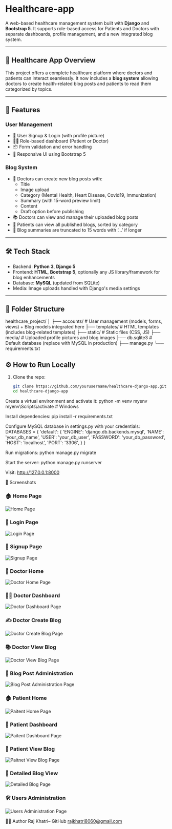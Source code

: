 # Healthcare-app

A web-based healthcare management system built with **Django** and **Bootstrap 5**. It supports role-based access for Patients and Doctors with separate dashboards, profile management, and a new integrated blog system.

---

## 🏥 Healthcare App Overview

This project offers a complete healthcare platform where doctors and patients can interact seamlessly. It now includes a **blog system** allowing doctors to create health-related blog posts and patients to read them categorized by topics.

---
## 🚀 Features

### User Management
- 👤 User Signup & Login (with profile picture)
- 🧑‍⚕️ Role-based dashboard (Patient or Doctor)
- 📦 Form validation and error handling
- 🎨 Responsive UI using Bootstrap 5

### Blog System
- 📝 Doctors can create new blog posts with:
  - Title
  - Image upload
  - Category (Mental Health, Heart Disease, Covid19, Immunization)
  - Summary (with 15-word preview limit)
  - Content
  - Draft option before publishing
- 📚 Doctors can view and manage their uploaded blog posts
- 📰 Patients can view all published blogs, sorted by category
- 📄 Blog summaries are truncated to 15 words with ‘...’ if longer

---

## 🛠 Tech Stack

- Backend: **Python 3**, **Django 5**
- Frontend: **HTML**, **Bootstrap 5**, optionally any JS library/framework for blog enhancements
- Database: **MySQL** (updated from SQLite)
- Media: Image uploads handled with Django's media settings

---

## 📂 Folder Structure
healthcare_project/
│
├── accounts/          # User management (models, forms, views) + Blog models integrated here
├── templates/         # HTML templates (includes blog-related templates)
├── static/            # Static files (CSS, JS)
├── media/             # Uploaded profile pictures and blog images
├── db.sqlite3         # Default database (replace with MySQL in production)
├── manage.py
└── requirements.txt

## ⚙️ How to Run Locally

1. Clone the repo:
   ```bash
   git clone https://github.com/yourusername/healthcare-django-app.git
   cd healthcare-django-app
   
Create a virtual environment and activate it:
python -m venv myenv
myenv\Scripts\activate  # Windows

Install dependencies:
pip install -r requirements.txt

Configure MySQL database in settings.py with your credentials:
DATABASES = {
    'default': {
        'ENGINE': 'django.db.backends.mysql',
        'NAME': 'your_db_name',
        'USER': 'your_db_user',
        'PASSWORD': 'your_db_password',
        'HOST': 'localhost',
        'PORT': '3306',
    }
}

Run migrations:
python manage.py migrate

Start the server:
python manage.py runserver

Visit: http://127.0.0.1:8000

📸 Screenshots
### 🏠 Home Page
![Home Page](Screenshots/Home.png)

### 🔐 Login Page
![Login Page](Screenshots/Login.png)

### 📝 Signup Page
![Signup Page](Screenshots/Signup.png)

### 🏥 Doctor Home
![Doctor Home Page](Screenshots/DoctorHome.png)

### 🧑‍⚕️ Doctor Dashboard
![Doctor Dashboard Page](Screenshots/DoctorDashboard.png)

### ✍️ Doctor Create Blog
![Doctor Create Blog Page](Screenshots/DoctorCreateBlog.png)

### 📚 Doctor View Blog
![Doctor View Blog Page](Screenshots/DoctorViewBlog.png)

### 💼 Blog Post Administration
![Blog Post Administration Page](Screenshots/BlogPostAdministration.png)

### 🏠 Patient Home
![Paitent Home Page](Screenshots/PaitentHome.png)

### 🧍 Patient Dashboard
![Paitent Dashboard Page](Screenshots/PaitentDashboard.png)

### 📖 Patient View Blog
![Paitnet View Blog Page](Screenshots/PaitnetViewBlog.png)

### 📘 Detailed Blog View
![Detailed Blog Page](Screenshots/DetailedBlog.png)

### 🛠️ Users Administration
![Users Administration Page](Screenshots/UsersAdministration.png)


👨‍💻 Author
Raj Khatri– GitHub
rajkhatri8060@gmail.com

